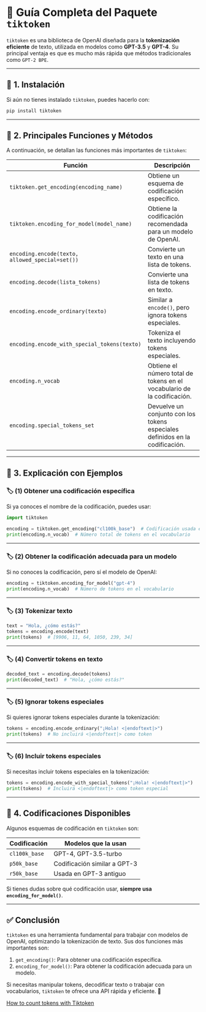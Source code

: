 # 📌 **Guía Completa del Paquete `tiktoken`**  

`tiktoken` es una biblioteca de OpenAI diseñada para la **tokenización eficiente** de texto, utilizada en modelos como **GPT-3.5** y **GPT-4**. Su principal ventaja es que es mucho más rápida que métodos tradicionales como `GPT-2 BPE`.

---

## 🔹 **1. Instalación**
Si aún no tienes instalado `tiktoken`, puedes hacerlo con:
```bash
pip install tiktoken
```

---

## 🔹 **2. Principales Funciones y Métodos**
A continuación, se detallan las funciones más importantes de `tiktoken`:

| **Función** | **Descripción** |
|------------|---------------|
| `tiktoken.get_encoding(encoding_name)` | Obtiene un esquema de codificación específico. |
| `tiktoken.encoding_for_model(model_name)` | Obtiene la codificación recomendada para un modelo de OpenAI. |
| `encoding.encode(texto, allowed_special=set())` | Convierte un texto en una lista de tokens. |
| `encoding.decode(lista_tokens)` | Convierte una lista de tokens en texto. |
| `encoding.encode_ordinary(texto)` | Similar a `encode()`, pero ignora tokens especiales. |
| `encoding.encode_with_special_tokens(texto)` | Tokeniza el texto incluyendo tokens especiales. |
| `encoding.n_vocab` | Obtiene el número total de tokens en el vocabulario de la codificación. |
| `encoding.special_tokens_set` | Devuelve un conjunto con los tokens especiales definidos en la codificación. |

---

## 🔹 **3. Explicación con Ejemplos**
### 🏷 **(1) Obtener una codificación específica**
Si ya conoces el nombre de la codificación, puedes usar:
```python
import tiktoken

encoding = tiktoken.get_encoding("cl100k_base")  # Codificación usada en GPT-4 y GPT-3.5-turbo
print(encoding.n_vocab)  # Número total de tokens en el vocabulario
```
---

### 🏷 **(2) Obtener la codificación adecuada para un modelo**
Si no conoces la codificación, pero sí el modelo de OpenAI:
```python
encoding = tiktoken.encoding_for_model("gpt-4")
print(encoding.n_vocab)  # Número de tokens en el vocabulario
```
---

### 🏷 **(3) Tokenizar texto**
```python
text = "Hola, ¿cómo estás?"
tokens = encoding.encode(text)
print(tokens)  # [9906, 11, 64, 1050, 239, 34]
```
---

### 🏷 **(4) Convertir tokens en texto**
```python
decoded_text = encoding.decode(tokens)
print(decoded_text)  # "Hola, ¿cómo estás?"
```
---

### 🏷 **(5) Ignorar tokens especiales**
Si quieres ignorar tokens especiales durante la tokenización:
```python
tokens = encoding.encode_ordinary("¡Hola! <|endoftext|>")
print(tokens)  # No incluirá <|endoftext|> como token
```
---

### 🏷 **(6) Incluir tokens especiales**
Si necesitas incluir tokens especiales en la tokenización:
```python
tokens = encoding.encode_with_special_tokens("¡Hola! <|endoftext|>")
print(tokens)  # Incluirá <|endoftext|> como token especial
```
---

## 🔹 **4. Codificaciones Disponibles**
Algunos esquemas de codificación en `tiktoken` son:

| **Codificación** | **Modelos que la usan** |
|-----------------|-------------------------|
| `cl100k_base` | GPT-4, GPT-3.5-turbo |
| `p50k_base` | Codificación similar a GPT-3 |
| `r50k_base` | Usada en GPT-3 antiguo |

Si tienes dudas sobre qué codificación usar, **siempre usa `encoding_for_model()`**.

---

## ✅ **Conclusión**
`tiktoken` es una herramienta fundamental para trabajar con modelos de OpenAI, optimizando la tokenización de texto. Sus dos funciones más importantes son:
1. `get_encoding()`: Para obtener una codificación específica.
2. `encoding_for_model()`: Para obtener la codificación adecuada para un modelo.

Si necesitas manipular tokens, decodificar texto o trabajar con vocabularios, `tiktoken` te ofrece una API rápida y eficiente. 🚀


[How to count tokens with Tiktoken](https://cookbook.openai.com/examples/how_to_count_tokens_with_tiktoken)